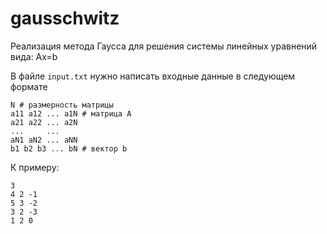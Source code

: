 # gausschwitz
Реализация метода Гаусса для решения системы линейных уравнений вида: Ax=b

В файле `input.txt` нужно написать входные данные в следующем формате
```
N # размерность матрицы
a11 a12 ... a1N # матрица A
a21 a22 ... a2N
...     ...
aN1 aN2 ... aNN 
b1 b2 b3 ... bN # вектор b
```

К примеру:
```
3
4 2 -1
5 3 -2
3 2 -3
1 2 0
```
